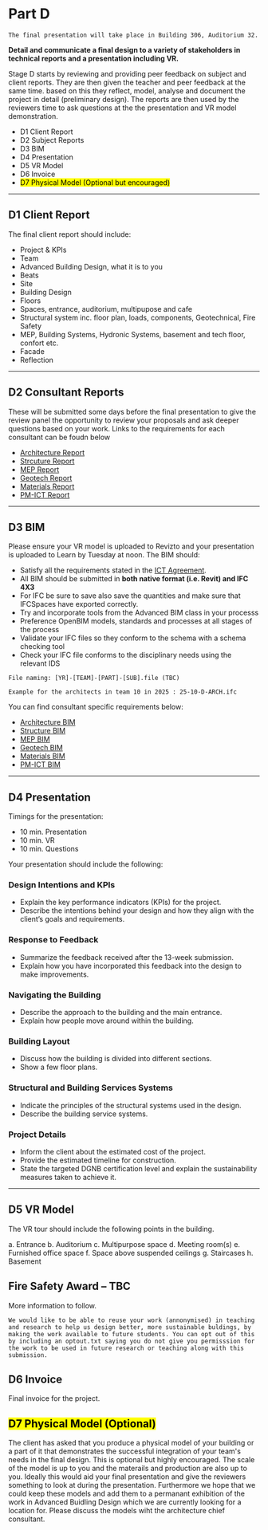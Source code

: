 # Part D

```{attention}
The final presentation will take place in Building 306, Auditorium 32.
```
**Detail and communicate a final design to a variety of stakeholders in technical reports and a presentation including VR.**

Stage D starts by reviewing and providing peer feedback on subject and client reports. They are then given the teacher and peer feedback at the same time. based on this they reflect, model, analyse and document the project in detail (preliminary design). The reports are then used by the reviewers time to ask questions at the  the presentation and VR model demonstration. 

* D1 Client Report
* D2 Subject Reports
* D3 BIM
* D4 Presentation
* D5 VR Model
* D6 Invoice
* <mark>D7 Physical Model (Optional but encouraged)</mark>
<hr>

## D1 Client Report
The final client report should include:

* Project & KPIs
* Team
* Advanced Building Design, what it is to you
* Beats
* Site
* Building Design
* Floors
* Spaces, entrance, auditorium, multipupose and cafe
* Structural system inc. floor plan, loads, components, Geotechnical, Fire Safety
* MEP, Building Systems, Hydronic Systems, basement and tech floor, confort etc.
* Facade
* Reflection
<hr>

## D2 Consultant Reports
These will be submitted some days before the final presentation to give the review panel the opportunity to review your proposals and ask deeper questions based on your work. Links to the requirements for each consultant can be foudn below

* [Architecture Report](/Subjects/Architecture#d-consultant-report)
* [Strcuture Report](/Subjects/Architecture#d-consultant-report)
* [MEP Report](/Subjects/Architecture#d-consultant-report)
* [Geotech Report](/Subjects/Geotech#d-consultant-report)
* [Materials Report](/Subjects/Materials#d-consultant-report)
* [PM-ICT Report](/Subjects/PM-ICT#d-consultant-report)

<hr>

## D3 BIM
Please ensure your VR model is uploaded to Revizto and your presentation is uploaded to Learn by Tuesday at noon. The BIM should:

* Satisfy all the requirements stated in the [ICT Agreement](/Assignments/A.md#ict-agreement).
* All BIM should be submitted in **both native format (i.e. Revit) and IFC 4X3**
* For IFC be sure to save also save the quantities and make sure that IFCSpaces have exported correctly.
* Try and incorporate tools from the Advanced BIM class in your processs
* Preference OpenBIM models, standards and processes at all stages of the process
* Validate your IFC files so they conform to the schema with a schema checking tool
* Check your IFC file conforms to the disciplinary needs using the relevant IDS

```{important}
File naming: [YR]-[TEAM]-[PART]-[SUB].file (TBC)

Example for the architects in team 10 in 2025 : 25-10-D-ARCH.ifc
```

You can find consultant specific requirements below:

* [Architecture BIM](/Subjects/Architecture)
* [Structure BIM](/Subjects/Structure)
* [MEP BIM](/Subjects/MEP)
* [Geotech BIM](/Subjects/Geotech)
* [Materials BIM](/Subjects/Materials)
* [PM-ICT BIM](/Subjects/PM-ICT#d-bim)

<hr>


## D4 Presentation
Timings for the presentation:

* 10 min. Presentation    
* 10 min. VR    
* 10 min. Questions
  
Your presentation should include the following:

### Design Intentions and KPIs
* Explain the key performance indicators (KPIs) for the project.
* Describe the intentions behind your design and how they align with the client’s goals and requirements.
### Response to Feedback
* Summarize the feedback received after the 13-week submission.
* Explain how you have incorporated this feedback into the design to make improvements.
### Navigating the Building
* Describe the approach to the building and the main entrance.
* Explain how people move around within the building.
### Building Layout
* Discuss how the building is divided into different sections.
* Show a few floor plans.
### Structural and Building Services Systems
* Indicate the principles of the structural systems used in the design.
* Describe the building service systems.
### Project Details
* Inform the client about the estimated cost of the project.
* Provide the estimated timeline for construction.
* State the targeted DGNB certification level and explain the sustainability measures taken to achieve it.
<hr>

## D5 VR Model

The VR tour should include the following points in the building.

a.    Entrance
b.    Auditorium
c.    Multipurpose space
d.    Meeting room(s)
e.    Furnished office space
f.    Space above suspended ceilings
g.    Staircases
h.    Basement

## Fire Safety Award – TBC 

More information to follow. 

```{note}
We would like to be able to reuse your work (annonymised) in teaching and research to help us design better, more sustainable buldings, by making the work available to future students. You can opt out of this by including an optout.txt saying you do not give you permisssion for the work to be used in future research or teaching along with this submission.
```

## D6 Invoice

Final invoice for the project.

## <mark>D7 Physical Model (Optional)</mark>

The client has asked that you produce a physical model of your building or a part of it that demonstrates the successful integration of your team's needs in the final design. This is optional but highly encouraged. The scale of the model is up to you and the materails and production are also up to you. Ideally this would aid your final presentation and give the reviewers something to look at during the presentation. Furthermore we hope that we could keep these models and add them to a permanant exhibition of the work in Advanced Buidling Design which we are currently looking for a location for. Please discuss the models wiht the architecture chief consultant.

